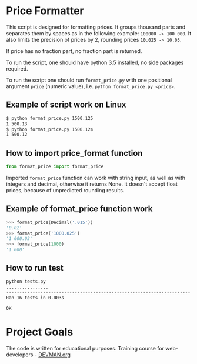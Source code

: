 # Price Formatter

This script is designed for formatting prices.
It groups thousand parts and separates them by
spaces as in the following example:
`100000 -> 100 000`.
It also limits the precision of prices by 2, rounding
prices `10.025 -> 10.03`.

If price has no fraction part, no fraction part
is returned.

To run the script, one should have python 3.5 installed,
no side packages required.

To run the script one should run `format_price.py` with one positional
argument `price` (numeric value), i.e. `python format_price.py <price>`.

## Example of script work on Linux
```bash
$ python format_price.py 1500.125
1 500.13
$ python format_price.py 1500.124
1 500.12
```

## How to import price_format function
```python
from format_price import format_price
```
Imported `format_price` function can work with string input, as well as
with integers and decimal, otherwise it returns None. It doesn't accept
float prices, because of unpredicted rounding results.

## Example of format_price function work
```python
>>> format_price(Decimal('.015'))
'0.02'
>>> format_price('1000.025')
'1 000.03'
>>> format_price(1000)
'1 000'
```

## How to run test
```bash
python tests.py
................
----------------------------------------------------------------------
Ran 16 tests in 0.003s

OK
```


# Project Goals

The code is written for educational purposes. Training course for web-developers - [DEVMAN.org](https://devman.org)
